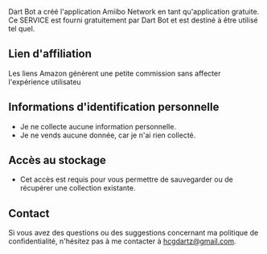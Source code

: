 Dart Bot a créé l'application Amiibo Network en tant qu'application gratuite. Ce SERVICE est fourni gratuitement par Dart Bot et est destiné à être utilisé tel quel.

## Lien d'affiliation
Les liens Amazon génèrent une petite commission sans affecter l'expérience utilisateu

## Informations d'identification personnelle
* Je ne collecte aucune information personnelle.
* Je ne vends aucune donnée, car je n'ai rien collecté.

## Accès au stockage
* Cet accès est requis pour vous permettre de sauvegarder ou de récupérer une collection existante.

## Contact
Si vous avez des questions ou des suggestions concernant ma politique de confidentialité, n'hésitez pas à me contacter à <hcgdartz@gmail.com>.